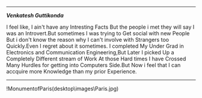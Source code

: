
---

***Venkatesh Guttikonda***

   I feel like, I ain't have any Intresting Facts But the people i met they will say I was an Introvert.But sometimes I was trying to Get social with new People But i don't know the reason why I can't involve with Strangers too Quickly.Even I regret about it sometimes.
   I completed My Under Grad in Electronics and Communication Engineering,But Later I picked Up a Completely Different stream of Work
   At those Hard times I have Crossed Many Hurdles for getting into Computers Side.But Now i feel that I can accquire more Knowledge than my prior Experience.

---

 !MonumentofParis(desktop\images\Paris.jpg)

